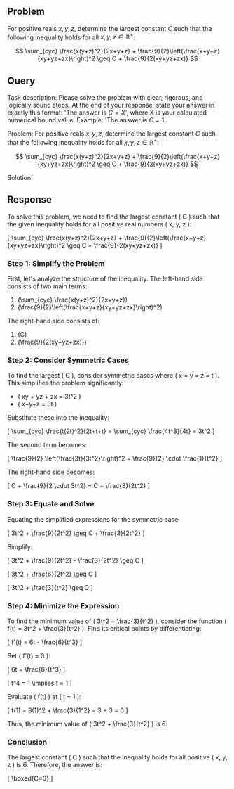 ## Problem

For positive reals $x, y, z$, determine the largest constant $C$ such that the following inequality holds for all $x, y, z \in \mathbb{R}^{+}$:

$$
\sum_{cyc} \frac{x(y+z)^2}{2x+y+z} + \frac{9}{2}\left(\frac{x+y+z}{xy+yz+zx}\right)^2 \geq C + \frac{9}{2(xy+yz+zx)}
$$

## Query

Task description: Please solve the problem with clear, rigorous, and logically sound steps. At the end of your response, state your answer in exactly this format: 'The answer is $C=X$', where X is your calculated numerical bound value. Example: 'The answer is $C=1$'.

Problem: For positive reals $x, y, z$, determine the largest constant $C$ such that the following inequality holds for all $x, y, z \in \mathbb{R}^{+}$:

$$
\sum_{cyc} \frac{x(y+z)^2}{2x+y+z} + \frac{9}{2}\left(\frac{x+y+z}{xy+yz+zx}\right)^2 \geq C + \frac{9}{2(xy+yz+zx)}
$$

Solution:

## Response

To solve this problem, we need to find the largest constant \( C \) such that the given inequality holds for all positive real numbers \( x, y, z \):

\[
\sum_{cyc} \frac{x(y+z)^2}{2x+y+z} + \frac{9}{2}\left(\frac{x+y+z}{xy+yz+zx}\right)^2 \geq C + \frac{9}{2(xy+yz+zx)}
\]

### Step 1: Simplify the Problem

First, let's analyze the structure of the inequality. The left-hand side consists of two main terms:

1. \(\sum_{cyc} \frac{x(y+z)^2}{2x+y+z}\)
2. \(\frac{9}{2}\left(\frac{x+y+z}{xy+yz+zx}\right)^2\)

The right-hand side consists of:

1. \(C\)
2. \(\frac{9}{2(xy+yz+zx)}\)

### Step 2: Consider Symmetric Cases

To find the largest \( C \), consider symmetric cases where \( x = y = z = t \). This simplifies the problem significantly:

- \( xy + yz + zx = 3t^2 \)
- \( x+y+z = 3t \)

Substitute these into the inequality:

\[
\sum_{cyc} \frac{t(2t)^2}{2t+t+t} = \sum_{cyc} \frac{4t^3}{4t} = 3t^2
\]

The second term becomes:

\[
\frac{9}{2} \left(\frac{3t}{3t^2}\right)^2 = \frac{9}{2} \cdot \frac{1}{t^2}
\]

The right-hand side becomes:

\[
C + \frac{9}{2 \cdot 3t^2} = C + \frac{3}{2t^2}
\]

### Step 3: Equate and Solve

Equating the simplified expressions for the symmetric case:

\[
3t^2 + \frac{9}{2t^2} \geq C + \frac{3}{2t^2}
\]

Simplify:

\[
3t^2 + \frac{9}{2t^2} - \frac{3}{2t^2} \geq C
\]

\[
3t^2 + \frac{6}{2t^2} \geq C
\]

\[
3t^2 + \frac{3}{t^2} \geq C
\]

### Step 4: Minimize the Expression

To find the minimum value of \( 3t^2 + \frac{3}{t^2} \), consider the function \( f(t) = 3t^2 + \frac{3}{t^2} \). Find its critical points by differentiating:

\[
f'(t) = 6t - \frac{6}{t^3}
\]

Set \( f'(t) = 0 \):

\[
6t = \frac{6}{t^3}
\]

\[
t^4 = 1 \implies t = 1
\]

Evaluate \( f(t) \) at \( t = 1 \):

\[
f(1) = 3(1)^2 + \frac{3}{1^2} = 3 + 3 = 6
\]

Thus, the minimum value of \( 3t^2 + \frac{3}{t^2} \) is 6.

### Conclusion

The largest constant \( C \) such that the inequality holds for all positive \( x, y, z \) is 6. Therefore, the answer is:

\[
\boxed{C=6}
\]